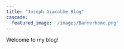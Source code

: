 ```yaml
---
title: "Joseph Giacobbe Blog"
cascade:
  featured_image: '/images/Bannerhome.png'
---
```

Welcome to my blog!